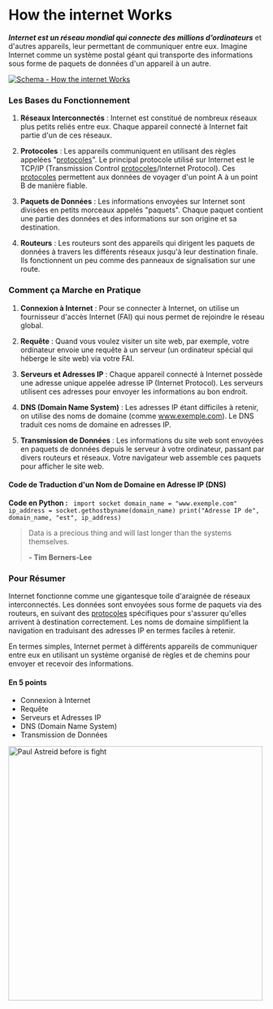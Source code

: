 # How the internet Works
__*Internet est un réseau mondial qui connecte des millions d'ordinateurs*__ et d'autres appareils, leur permettant de communiquer entre eux. Imagine Internet comme un système postal géant qui transporte des informations sous forme de paquets de données d'un appareil à un autre.

[![Schema - How the internet Works](https://culture-informatique.net/wp-content/uploads/2014/08/internet.png)](https://developer.mozilla.org/fr/docs/Learn/Common_questions/Web_mechanics/How_does_the_Internet_work)

### Les Bases du Fonctionnement

1. **Réseaux Interconnectés** : Internet est constitué de nombreux réseaux plus petits reliés entre eux. Chaque appareil connecté à Internet fait partie d'un de ces réseaux.

2. **Protocoles** : Les appareils communiquent en utilisant des règles appelées "[protocoles](https://fr.wikipedia.org/wiki/Protocole)". Le principal protocole utilisé sur Internet est le TCP/IP (Transmission Control [protocoles](https://fr.wikipedia.org/wiki/Protocole)/Internet Protocol). Ces [protocoles](https://fr.wikipedia.org/wiki/Protocole) permettent aux données de voyager d'un point A à un point B de manière fiable.

3. **Paquets de Données** : Les informations envoyées sur Internet sont divisées en petits morceaux appelés "paquets". Chaque paquet contient une partie des données et des informations sur son origine et sa destination.

4. **Routeurs** : Les routeurs sont des appareils qui dirigent les paquets de données à travers les différents réseaux jusqu'à leur destination finale. Ils fonctionnent un peu comme des panneaux de signalisation sur une route.

### Comment ça Marche en Pratique

1. **Connexion à Internet** : Pour se connecter à Internet, on utilise un fournisseur d'accès Internet (FAI) qui nous permet de rejoindre le réseau global.

1. **Requête** : Quand vous voulez visiter un site web, par exemple, votre ordinateur envoie une requête à un serveur (un ordinateur spécial qui héberge le site web) via votre FAI.

1. **Serveurs et Adresses IP** : Chaque appareil connecté à Internet possède une adresse unique appelée adresse IP (Internet Protocol). Les serveurs utilisent ces adresses pour envoyer les informations au bon endroit.

1. **DNS (Domain Name System)** : Les adresses IP étant difficiles à retenir, on utilise des noms de domaine (comme www.exemple.com). Le DNS traduit ces noms de domaine en adresses IP.

1. **Transmission de Données** : Les informations du site web sont envoyées en paquets de données depuis le serveur à votre ordinateur, passant par divers routeurs et réseaux. Votre navigateur web assemble ces paquets pour afficher le site web.

#### Code de Traduction d'un Nom de Domaine en Adresse IP (DNS)

**Code en Python :**
`
import socket
domain_name = "www.exemple.com"
ip_address = socket.gethostbyname(domain_name)
print("Adresse IP de", domain_name, "est", ip_address)`

> Data is a precious thing and will last longer than the systems themselves.
> 
> **- Tim Berners-Lee**

### Pour Résumer

Internet fonctionne comme une gigantesque toile d'araignée de réseaux interconnectés. Les données sont envoyées sous forme de paquets via des routeurs, en suivant des [protocoles](https://fr.wikipedia.org/wiki/Protocole) spécifiques pour s'assurer qu'elles arrivent à destination correctement. Les noms de domaine simplifient la navigation en traduisant des adresses IP en termes faciles à retenir.

En termes simples, Internet permet à différents appareils de communiquer entre eux en utilisant un système organisé de règles et de chemins pour envoyer et recevoir des informations.
#### En 5 points
- Connexion à Internet
- Requête
- Serveurs et Adresses IP
- DNS (Domain Name System)
- Transmission de Données

<img src="https://media4.giphy.com/media/v1.Y2lkPTc5MGI3NjExaXY3NWhpa2F1aG51NzVmdXBkZHQ4Z2p0eW9yMWd0azd0ajNoejU3ZyZlcD12MV9pbnRlcm5hbF9naWZfYnlfaWQmY3Q9Zw/Vk1uLMncfuMFi/giphy.gif" width="500" height="500" alt="Paul Astreid before is fight">